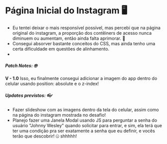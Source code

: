 # Página Inicial do Instagram :desktop_computer:

- Eu tentei deixar o mais responsível possível, mas percebi que na página original do instagram, a proporção dos contêiners de acesso nunca diminuem ou aumentam, então ainda falta aprimorar. :thinking: 
- Consegui absorver bastante conceitos do CSS, mas ainda tenho uma certa dificuldade em questões de alinhamento.
- 

##### Patch Notes: :nerd_face:

**V - 1.0** Isso, eu finalmente consegui adicionar a imagem do app dentro do celular usando position: absolute e o z-index!



##### Updates previstos: :eyeglasses:

- Fazer slideshow com as imagens dentro da tela do celular, assim como na página do instagram mostrada no desafio!
- Planejo fazer uma Janela Modal usando JS para perguntar a senha do usuário "Johnny Wesley" quando solicitar para entrar, e sim, ela terá que ter uma condição pra ser exatamente a senha que eu definir, e vocês terão que descobrir! :zipper_mouth_face: shhhhh!

